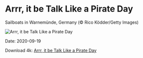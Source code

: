 # Arrr, it be Talk Like a Pirate Day

Sailboats in Warnemünde, Germany (© Rico Ködder/Getty Images)

![Arrr, it be Talk Like a Pirate Day](https://bing.com/th?id=OHR.PirateSails_EN-US2113873762_UHD.jpg&rf=LaDigue_UHD.jpg&pid=hp&w=1024&h=576)

Date: 2020-09-19

Download 4k: [Arrr, it be Talk Like a Pirate Day](https://bing.com/th?id=OHR.PirateSails_EN-US2113873762_UHD.jpg&rf=LaDigue_UHD.jpg&pid=hp&w=3840&h=2160)

